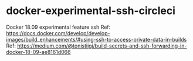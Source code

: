 # docker-experimental-ssh-circleci

Docker 18.09 experimental feature ssh
Ref: https://docs.docker.com/develop/develop-images/build_enhancements/#using-ssh-to-access-private-data-in-builds
Ref: https://medium.com/@tonistiigi/build-secrets-and-ssh-forwarding-in-docker-18-09-ae8161d066
